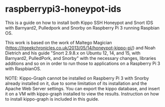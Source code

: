 # raspberrypi3-honeypot-ids

This is a guide on how to install both Kippo SSH Honeypot and Snort IDS with Barnyard2, Pulledpork and Snorby on Raspberry Pi 3 running Raspbian OS.

This work is based on the work of Maltego Magician (https://itgeekchronicles.co.uk/2013/05/14/honeypot-kippo-pi/) and Noah Dietrich and his guide "Snort 2.9.8.x on Ubuntu 12, 14, and 15, with Barnyard2, PulledPork, and Snorby" with the necessary changes, libraries additions and so on in order to run those to applications on a Raspberry Pi 3 with RaspbianOS.

NOTE: Kippo-Graph cannot be installed on Raspberry Pi 3 with Snorby already installed on it, due to some limitation of its installation and the Apache Web Server settings. You can export the kippo database, and insert it on a VM with kippo-graph installed to view the results.
Instruction on how to install kippo-graph is included in this guide.
